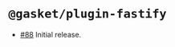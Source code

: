 # `@gasket/plugin-fastify`

- [#88] Initial release.

[#88]: https://github.com/godaddy/gasket/pull/88
